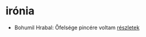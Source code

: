 # irónia

- Bohumil Hrabal: Őfelsége pincére voltam [részletek](../_details/Bohumil%20Hrabal.md#id_446)